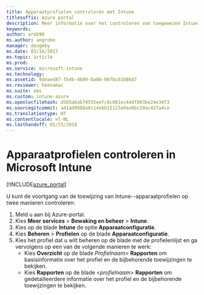 ```yaml
---
title: Apparaatprofielen controleren met Intune
titlesuffix: Azure portal
description: Meer informatie over het controleren van toegewezen Intune-apparaatprofielen.
keywords: 
author: arob98
ms.author: angrobe
manager: dougeby
ms.date: 03/16/2017
ms.topic: article
ms.prod: 
ms.service: microsoft-intune
ms.technology: 
ms.assetid: 9deaed87-fb4b-4689-ba88-067bc61686d7
ms.reviewer: heenamac
ms.suite: ems
ms.custom: intune-azure
ms.openlocfilehash: d5b5a6ab74555eefc8c001ec444f803be24e34f3
ms.sourcegitcommit: a41ad9988a8c14e6b15123a9ea9bc29ac437a4ce
ms.translationtype: HT
ms.contentlocale: nl-NL
ms.lasthandoff: 01/25/2018
---
```

# <a name="how-to-monitor-device-profiles-in-microsoft-intune"></a>Apparaatprofielen controleren in Microsoft Intune

[!INCLUDE[azure_portal](./includes/azure_portal.md)]

U kunt de voortgang van de toewijzing van Intune--apparaatprofielen op twee manieren controleren:


1. Meld u aan bij Azure-portal.
2. Kies **Meer services** > **Bewaking en beheer** > **Intune**.
3. Kies op de blade **Intune** de optie **Apparaatconfiguratie**.
2. Kies **Beheren** > **Profielen** op de blade **Apparaatconfiguratie**.
2. Kies het profiel dat u wilt beheren op de blade met de profielenlijst en ga vervolgens op een van de volgende manieren te werk:
    - Kies **Overzicht** op de blade *Profielnaam*> **Rapporten** om basisinformatie over het profiel en de bijbehorende toewijzingen te bekijken.
    - Kies **Rapporten** op de blade <*profielnaam*> **Rapporten** om gedetailleerdere informatie over het profiel en de bijbehorende toewijzingen te bekijken.
